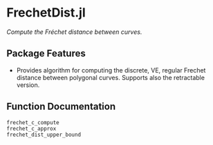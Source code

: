 # FrechetDist.jl
*Compute the Fréchet distance between curves.*
## Package Features
- Provides algorithm for computing the discrete, VE, regular Frechet
  distance between polygonal curves. Supports also the retractable
  version.
  

## Function Documentation
```@docs 
frechet_c_compute
frechet_c_approx
frechet_dist_upper_bound
```
